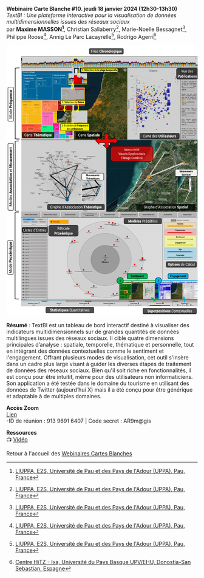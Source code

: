 **Webinaire Carte Blanche #10. jeudi 18 janvier 2024 (12h30-13h30)** </br>
_TextBI : Une plateforme interactive pour la visualisation de données multidimensionnelles issues des réseaux sociaux_ </br>
par **Maxime MASSON[^1]**, Christian Sallaberry[^1], Marie-Noelle Bessagnet[^1], Philippe Roose[^1], Annig Le Parc Lacayrelle[^1], Rodrigo Agerri[^2]

![alt text](TextBI.png)

**Résumé** : 
TextBI est un tableau de bord interactif destiné à visualiser des indicateurs multidimensionnels sur de grandes quantités de données multilingues issues des réseaux sociaux.
Il cible quatre dimensions principales d’analyse : spatiale, temporelle, thématique et personnelle, tout en intégrant des données contextuelles comme le sentiment et l'engagement.
Offrant plusieurs modes de visualisation, cet outil s'insère dans un cadre plus large visant à guider les diverses étapes de traitement de données des réseaux sociaux.
Bien qu'il soit riche en fonctionnalités, il est conçu pour être intuitif, même pour des utilisateurs non informaticiens.
Son application a été testée dans le domaine du tourisme en utilisant des données de Twitter (aujourd’hui X) mais il a été conçu pour être générique et adaptable à de multiples domaines. 

**Accès Zoom** </br>
[Lien](https://pantheonsorbonne.zoom.us/j/91396916407) </br>
-ID de réunion : 913 9691 6407 | Code secret : AR9m@gis</br>

**Ressources** </br>
📺 [Vidéo](https://sharedocs.huma-num.fr/wl/?id=2wbh1xgHSTcvjieceg2JyGve1G3jEI1z)


[^1]: [LIUPPA, E2S, Université de Pau et des Pays de l'Adour (UPPA), Pau, France](https://liuppa.univ-pau.fr/fr/organisation/equipes-de-recherche/equipe-t2i.html)
[^2]: [Centre HiTZ - Ixa, Université du Pays Basque UPV/EHU, Donostia-San Sebastian, Espagne](https://ixa.ehu.eus/)

Retour à l'accueil des [Webinaires Cartes Blanches](https://github.com/magisAR9/webinaires)
